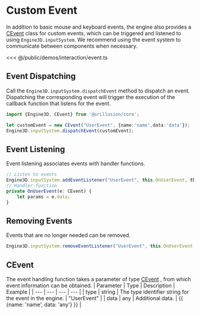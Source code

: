# Custom Event
In addition to basic mouse and keyboard events, the engine also provides a [CEvent](#cevent) class for custom events, which can be triggered and listened to using `Engine3D.inputSystem`. We recommend using the event system to communicate between components when necessary.

<Demo :height="500" src="/demos/interaction/event.ts"></Demo>

<<< @/public/demos/interaction/event.ts

## Event Dispatching
Call the `Engine3D.inputSystem.dispatchEvent` method to dispatch an event. Dispatching the corresponding event will trigger the execution of the callback function that listens for the event.
```ts
import {Engine3D, CEvent} from '@orillusion/core';

let customEvent = new CEvent("UserEvent", {name:'name',data:'data'});
Engine3D.inputSystem.dispatchEvent(customEvent);
```

## Event Listening
Event listening associates events with handler functions.
```ts
// Listen to events
Engine3D.inputSystem.addEventListener("UserEvent", this.OnUserEvent, this);
// Handler function
private OnUserEvent(e: CEvent) {
    let params = e.data;
}
```

## Removing Events
Events that are no longer needed can be removed.
```ts
Engine3D.inputSystem.removeEventListener("UserEvent", this.OnUserEvent, this);
```

## CEvent
The event handling function takes a parameter of type [CEvent](/api/classes/CEvent) , from which event information can be obtained.
| Parameter	 | Type | Description | Example |
| --- | --- | --- | --- |
| type | string |  The type identifier string for the event in the engine. | "UserEvent" | 
| data | any |  Additional data. | {{ {name: 'name', data: 'any'} }} |